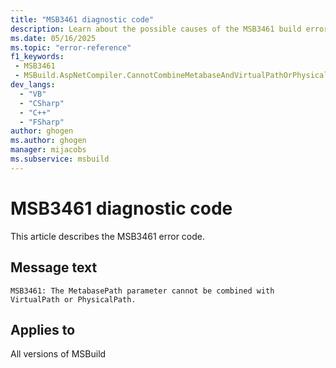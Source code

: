 ```yaml
---
title: "MSB3461 diagnostic code"
description: Learn about the possible causes of the MSB3461 build error, and get troubleshooting tips.
ms.date: 05/16/2025
ms.topic: "error-reference"
f1_keywords:
 - MSB3461
 - MSBuild.AspNetCompiler.CannotCombineMetabaseAndVirtualPathOrPhysicalPath
dev_langs:
  - "VB"
  - "CSharp"
  - "C++"
  - "FSharp"
author: ghogen
ms.author: ghogen
manager: mijacobs
ms.subservice: msbuild
---
```


# MSB3461 diagnostic code

<!-- :::ErrorDefinitionDescription::: -->
<!-- :::editable-content name="introDescription"::: -->
This article describes the MSB3461 error code.
<!-- :::editable-content-end::: -->

## Message text

<!-- :::editable-content name="messageText"::: -->
`MSB3461: The MetabasePath parameter cannot be combined with VirtualPath or PhysicalPath.`
<!-- :::editable-content-end::: -->
<!-- MSB3461: The MetabasePath parameter cannot be combined with VirtualPath or PhysicalPath. -->

<!-- :::editable-content name="postOutputDescription"::: -->
<!--
{StrBegin="MSB3461: "}
-->
<!-- :::editable-content-end::: -->
<!-- :::ErrorDefinitionDescription-end::: -->

## Applies to

All versions of MSBuild
